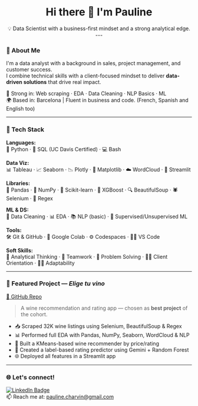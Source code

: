 <h1 align="center">Hi there 👋 I'm Pauline</h1>

<p align="center">
💡 Data Scientist with a business-first mindset and a strong analytical edge. <br>
---

### 🚀 About Me

I'm a data analyst with a background in sales, project management, and customer success.  
I combine technical skills with a client-focused mindset to deliver **data-driven solutions** that drive real impact.

🔎 Strong in: Web scraping · EDA · Data Cleaning · NLP Basics · ML  
🌍 Based in: Barcelona | Fluent in business and code. (French, Spanish and English too)

---

### 🔧 Tech Stack

**Languages:**  
🐍 Python · 🐘 SQL (UC Davis Certified) · 💻 Bash  

**Data Viz:**  
📊 Tableau · 📈 Seaborn · 📉 Plotly · 📎 Matplotlib · ☁️ WordCloud · 🧼 Streamlit  

**Libraries:**  
🧪 Pandas · 🔢 NumPy · 🧠 Scikit-learn · 🌲 XGBoost · 🔍 BeautifulSoup · 🕷️ Selenium · 🧼 Regex  

**ML & DS:**  
🧼 Data Cleaning · 📊 EDA · 📚 NLP (basic) · 🤖 Supervised/Unsupervised ML  

**Tools:**  
🛠️ Git & GitHub · 🧠 Google Colab · ⚙️ Codespaces · 🧑‍💻 VS Code  

**Soft Skills:**  
🧠 Analytical Thinking · 🤝 Teamwork · 🧩 Problem Solving · 🧍‍♀️ Client Orientation · 🏃‍♀️ Adaptability  

---

### 🍷 Featured Project — *Elige tu vino*

[🔗 GitHub Repo](https://github.com/Pauline-73/Elige-tu-vino-Final-Project-Data-Science-Bootcamp)

> A wine recommendation and rating app — chosen as **best project** of the cohort.

- 📥 Scraped 32K wine listings using Selenium, BeautifulSoup & Regex  
- 📊 Performed full EDA with Pandas, NumPy, Seaborn, WordCloud & NLP  
- 🍷 Built a KMeans-based wine recommender by price/rating  
- 🤖 Created a label-based rating predictor using Gemini + Random Forest  
- 🌐 Deployed all features in a Streamlit app

---

### 🌐 Let's connect!

[![LinkedIn Badge](https://img.shields.io/badge/LinkedIn-blue?logo=linkedin&logoColor=white)](https://www.linkedin.com/in/pauline-charvin-443429a3/)  
📫 Reach me at: pauline.charvin@gmail.com
